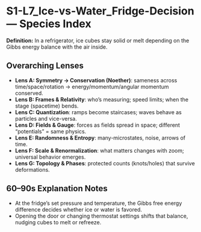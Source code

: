 # S1-L7_Ice-vs-Water_Fridge-Decision — Species Index
**Definition:** In a refrigerator, ice cubes stay solid or melt depending on the Gibbs energy balance with the air inside.

## Overarching Lenses

- **Lens A: Symmetry -> Conservation (Noether)**: sameness across time/space/rotation → energy/momentum/angular momentum conserved.
- **Lens B: Frames & Relativity**: who’s measuring; speed limits; when the stage (spacetime) bends.
- **Lens C: Quantization**: ramps become staircases; waves behave as particles and vice-versa.
- **Lens D: Fields & Gauge**: forces as fields spread in space; different “potentials” = same physics.
- **Lens E: Randomness & Entropy**: many-microstates, noise, arrows of time.
- **Lens F: Scale & Renormalization**: what matters changes with zoom; universal behavior emerges.
- **Lens G: Topology & Phases**: protected counts (knots/holes) that survive deformations.

## 60–90s Explanation Notes
- At the fridge’s set pressure and temperature, the Gibbs free energy difference decides whether ice or water is favored.
- Opening the door or changing thermostat settings shifts that balance, nudging cubes to melt or refreeze.
